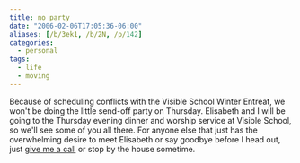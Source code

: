 ```yaml
---
title: no party
date: "2006-02-06T17:05:36-06:00"
aliases: [/b/3ek1, /b/2N, /p/142]
categories:
  - personal
tags:
  - life
  - moving
---
```


Because of scheduling conflicts with the Visible School Winter Entreat, we won't be doing the little send-off party on
Thursday. Elisabeth and I will be going to the Thursday evening dinner and worship service at Visible School, so we'll
see some of you all there. For anyone else that just has the overwhelming desire to meet Elisabeth or say goodbye
before I head out, just [give me a call][] or stop by the house sometime.

[give me a call]: /contact
